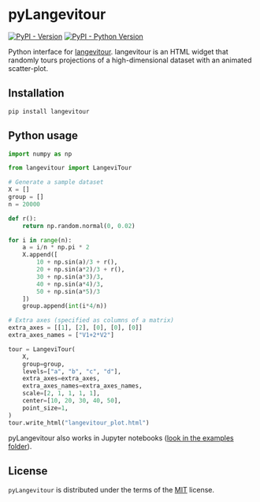 # pyLangevitour

[![PyPI - Version](https://img.shields.io/pypi/v/langevitour.svg)](https://pypi.org/project/langevitour)
[![PyPI - Python Version](https://img.shields.io/pypi/pyversions/langevitour.svg)](https://pypi.org/project/langevitour)

Python interface for [langevitour](https://github.com/pfh/langevitour/). langevitour is an HTML widget that randomly tours projections of a high-dimensional dataset with an animated scatter-plot.

## Installation

```console
pip install langevitour
```

## Python usage 

```python
import numpy as np

from langevitour import LangeviTour

# Generate a sample dataset
X = []
group = []
n = 20000

def r():
    return np.random.normal(0, 0.02)

for i in range(n):
    a = i/n * np.pi * 2
    X.append([
        10 + np.sin(a)/3 + r(),
        20 + np.sin(a*2)/3 + r(),
        30 + np.sin(a*3)/3,
        40 + np.sin(a*4)/3,
        50 + np.sin(a*5)/3
    ])
    group.append(int(i*4/n))

# Extra axes (specified as columns of a matrix)
extra_axes = [[1], [2], [0], [0], [0]]
extra_axes_names = ["V1+2*V2"]

tour = LangeviTour(
    X,
    group=group,
    levels=["a", "b", "c", "d"],
    extra_axes=extra_axes,
    extra_axes_names=extra_axes_names,
    scale=[2, 1, 1, 1, 1],
    center=[10, 20, 30, 40, 50],
    point_size=1,
)
tour.write_html("langevitour_plot.html")
```

pyLangevitour also works in Jupyter notebooks ([look in the examples folder]()).

## License

`pyLangevitour` is distributed under the terms of the [MIT](https://spdx.org/licenses/MIT.html) license.
